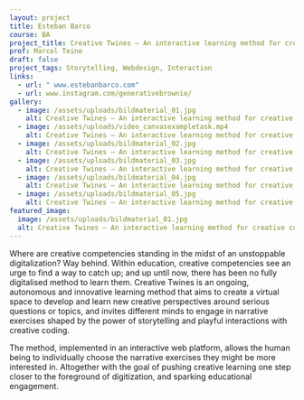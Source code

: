 ```yaml
---
layout: project
title: Esteban Barco
course: BA
project_title: Creative Twines – An interactive learning method for creative competencies
prof: Marcel Teine
draft: false
project_tags: Storytelling, Webdesign, Interaction
links:
  - url: " www.estebanbarco.com"
  - url: www.instagram.com/generativebrownie/
gallery:
  - image: /assets/uploads/bildmaterial_01.jpg
    alt: Creative Twines – An interactive learning method for creative competencies
  - image: /assets/uploads/video_canvasexampletask.mp4
    alt: Creative Twines – An interactive learning method for creative competencies
  - image: /assets/uploads/bildmaterial_02.jpg
    alt: Creative Twines – An interactive learning method for creative competencies
  - image: /assets/uploads/bildmaterial_03.jpg
    alt: Creative Twines – An interactive learning method for creative competencies
  - image: /assets/uploads/bildmaterial_04.jpg
    alt: Creative Twines – An interactive learning method for creative competencies
  - image: /assets/uploads/bildmaterial_05.jpg
    alt: Creative Twines – An interactive learning method for creative competencies
featured_image:
  image: /assets/uploads/bildmaterial_01.jpg
  alt: Creative Twines – An interactive learning method for creative competencies
---
```

Where are creative competencies standing in the midst of an unstoppable digitalization? Way behind. Within education, creative competencies see an urge to find a way to catch up; and up until now, there has been no fully digitalised method to learn them. Creative Twines is an ongoing, autonomous and innovative learning method that aims to create a virtual space to develop and learn new creative perspectives around serious questions or topics, and invites different minds to engage in narrative exercises shaped by the power of storytelling and playful interactions with creative coding.

The method, implemented in an interactive web platform, allows the human being to individually choose the narrative exercises they might be more interested in. Altogether with the goal of pushing creative learning one step closer to the foreground of digitization, and sparking educational engagement.